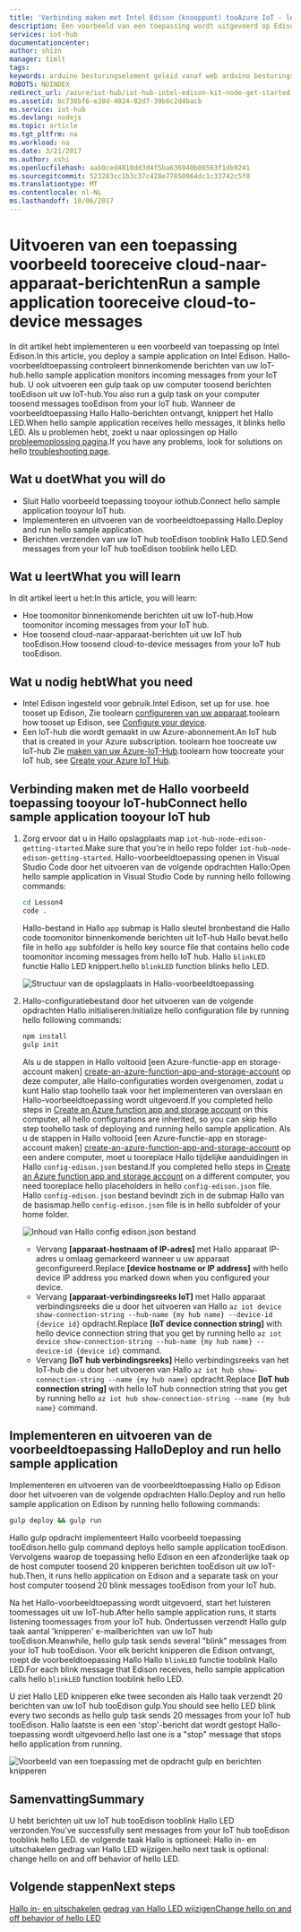 ```yaml
---
title: 'Verbinding maken met Intel Edison (knooppunt) tooAzure IoT - les 4: berichten ontvangen | Microsoft Docs'
description: Een voorbeeld van een toepassing wordt uitgevoerd op Edison en bewaakt binnenkomende berichten van uw IoT-hub. Een nieuwe gulp taak verzendt berichten tooEdison van uw IoT hub tooblink Hallo LED.
services: iot-hub
documentationcenter: 
author: shizn
manager: timlt
tags: 
keywords: arduino besturingselement geleid vanaf web arduino besturingselement geleid via het web
ROBOTS: NOINDEX
redirect_url: /azure/iot-hub/iot-hub-intel-edison-kit-node-get-started
ms.assetid: bc738bf6-e38d-4024-82d7-39b6c2d4bacb
ms.service: iot-hub
ms.devlang: nodejs
ms.topic: article
ms.tgt_pltfrm: na
ms.workload: na
ms.date: 3/21/2017
ms.author: xshi
ms.openlocfilehash: aab0ced4810dd3d4f5ba636940b06563f1db9241
ms.sourcegitcommit: 523283cc1b3c37c428e77850964dc1c33742c5f0
ms.translationtype: MT
ms.contentlocale: nl-NL
ms.lasthandoff: 10/06/2017
---
```

# <a name="run-a-sample-application-tooreceive-cloud-to-device-messages"></a><span data-ttu-id="62954-105">Uitvoeren van een toepassing voorbeeld tooreceive cloud-naar-apparaat-berichten</span><span class="sxs-lookup"><span data-stu-id="62954-105">Run a sample application tooreceive cloud-to-device messages</span></span>
<span data-ttu-id="62954-106">In dit artikel hebt implementeren u een voorbeeld van toepassing op Intel Edison.</span><span class="sxs-lookup"><span data-stu-id="62954-106">In this article, you deploy a sample application on Intel Edison.</span></span> <span data-ttu-id="62954-107">Hallo-voorbeeldtoepassing controleert binnenkomende berichten van uw IoT-hub.</span><span class="sxs-lookup"><span data-stu-id="62954-107">hello sample application monitors incoming messages from your IoT hub.</span></span> <span data-ttu-id="62954-108">U ook uitvoeren een gulp taak op uw computer toosend berichten tooEdison uit uw IoT-hub.</span><span class="sxs-lookup"><span data-stu-id="62954-108">You also run a gulp task on your computer toosend messages tooEdison from your IoT hub.</span></span> <span data-ttu-id="62954-109">Wanneer de voorbeeldtoepassing Hallo Hallo-berichten ontvangt, knippert het Hallo LED.</span><span class="sxs-lookup"><span data-stu-id="62954-109">When hello sample application receives hello messages, it blinks hello LED.</span></span> <span data-ttu-id="62954-110">Als u problemen hebt, zoekt u naar oplossingen op Hallo [probleemoplossing pagina][troubleshooting].</span><span class="sxs-lookup"><span data-stu-id="62954-110">If you have any problems, look for solutions on hello [troubleshooting page][troubleshooting].</span></span>

## <a name="what-you-will-do"></a><span data-ttu-id="62954-111">Wat u doet</span><span class="sxs-lookup"><span data-stu-id="62954-111">What you will do</span></span>
* <span data-ttu-id="62954-112">Sluit Hallo voorbeeld toepassing tooyour iothub.</span><span class="sxs-lookup"><span data-stu-id="62954-112">Connect hello sample application tooyour IoT hub.</span></span>
* <span data-ttu-id="62954-113">Implementeren en uitvoeren van de voorbeeldtoepassing Hallo.</span><span class="sxs-lookup"><span data-stu-id="62954-113">Deploy and run hello sample application.</span></span>
* <span data-ttu-id="62954-114">Berichten verzenden van uw IoT hub tooEdison tooblink Hallo LED.</span><span class="sxs-lookup"><span data-stu-id="62954-114">Send messages from your IoT hub tooEdison tooblink hello LED.</span></span>

## <a name="what-you-will-learn"></a><span data-ttu-id="62954-115">Wat u leert</span><span class="sxs-lookup"><span data-stu-id="62954-115">What you will learn</span></span>
<span data-ttu-id="62954-116">In dit artikel leert u het:</span><span class="sxs-lookup"><span data-stu-id="62954-116">In this article, you will learn:</span></span>
* <span data-ttu-id="62954-117">Hoe toomonitor binnenkomende berichten uit uw IoT-hub.</span><span class="sxs-lookup"><span data-stu-id="62954-117">How toomonitor incoming messages from your IoT hub.</span></span>
* <span data-ttu-id="62954-118">Hoe toosend cloud-naar-apparaat-berichten uit uw IoT hub tooEdison.</span><span class="sxs-lookup"><span data-stu-id="62954-118">How toosend cloud-to-device messages from your IoT hub tooEdison.</span></span>

## <a name="what-you-need"></a><span data-ttu-id="62954-119">Wat u nodig hebt</span><span class="sxs-lookup"><span data-stu-id="62954-119">What you need</span></span>
* <span data-ttu-id="62954-120">Intel Edison ingesteld voor gebruik.</span><span class="sxs-lookup"><span data-stu-id="62954-120">Intel Edison, set up for use.</span></span> <span data-ttu-id="62954-121">hoe tooset up Edison, Zie toolearn [configureren van uw apparaat][configure-your-device].</span><span class="sxs-lookup"><span data-stu-id="62954-121">toolearn how tooset up Edison, see [Configure your device][configure-your-device].</span></span>
* <span data-ttu-id="62954-122">Een IoT-hub die wordt gemaakt in uw Azure-abonnement.</span><span class="sxs-lookup"><span data-stu-id="62954-122">An IoT hub that is created in your Azure subscription.</span></span> <span data-ttu-id="62954-123">toolearn hoe toocreate uw IoT-hub Zie [maken van uw Azure-IoT-Hub][create-your-azure-iot-hub].</span><span class="sxs-lookup"><span data-stu-id="62954-123">toolearn how toocreate your IoT hub, see [Create your Azure IoT Hub][create-your-azure-iot-hub].</span></span>

## <a name="connect-hello-sample-application-tooyour-iot-hub"></a><span data-ttu-id="62954-124">Verbinding maken met de Hallo voorbeeld toepassing tooyour IoT-hub</span><span class="sxs-lookup"><span data-stu-id="62954-124">Connect hello sample application tooyour IoT hub</span></span>
1. <span data-ttu-id="62954-125">Zorg ervoor dat u in Hallo opslagplaats map `iot-hub-node-edison-getting-started`.</span><span class="sxs-lookup"><span data-stu-id="62954-125">Make sure that you're in hello repo folder `iot-hub-node-edison-getting-started`.</span></span> <span data-ttu-id="62954-126">Hallo-voorbeeldtoepassing openen in Visual Studio Code door het uitvoeren van de volgende opdrachten Hallo:</span><span class="sxs-lookup"><span data-stu-id="62954-126">Open hello sample application in Visual Studio Code by running hello following commands:</span></span>

   ```bash
   cd Lesson4
   code .
   ```

   <span data-ttu-id="62954-127">Hallo-bestand in Hallo `app` submap is Hallo sleutel bronbestand die Hallo code toomonitor binnenkomende berichten uit IoT-hub Hallo bevat.</span><span class="sxs-lookup"><span data-stu-id="62954-127">hello file in hello `app` subfolder is hello key source file that contains hello code toomonitor incoming messages from hello IoT hub.</span></span> <span data-ttu-id="62954-128">Hallo `blinkLED` functie Hallo LED knippert.</span><span class="sxs-lookup"><span data-stu-id="62954-128">hello `blinkLED` function blinks hello LED.</span></span>

   ![Structuur van de opslagplaats in Hallo-voorbeeldtoepassing][repo-structure]
2. <span data-ttu-id="62954-130">Hallo-configuratiebestand door het uitvoeren van de volgende opdrachten Hallo initialiseren:</span><span class="sxs-lookup"><span data-stu-id="62954-130">Initialize hello configuration file by running hello following commands:</span></span>

   ```bash
   npm install
   gulp init
   ```

   <span data-ttu-id="62954-131">Als u de stappen in Hallo voltooid [een Azure-functie-app en storage-account maken] [ create-an-azure-function-app-and-storage-account] op deze computer, alle Hallo-configuraties worden overgenomen, zodat u kunt Hallo stap toohello taak voor het implementeren van overslaan en Hallo-voorbeeldtoepassing wordt uitgevoerd.</span><span class="sxs-lookup"><span data-stu-id="62954-131">If you completed hello steps in [Create an Azure function app and storage account][create-an-azure-function-app-and-storage-account] on this computer, all hello configurations are inherited, so you can skip hello step toohello task of deploying and running hello sample application.</span></span> <span data-ttu-id="62954-132">Als u de stappen in Hallo voltooid [een Azure-functie-app en storage-account maken] [ create-an-azure-function-app-and-storage-account] op een andere computer, moet u tooreplace Hallo tijdelijke aanduidingen in Hallo `config-edison.json` bestand.</span><span class="sxs-lookup"><span data-stu-id="62954-132">If you completed hello steps in [Create an Azure function app and storage account][create-an-azure-function-app-and-storage-account] on a different computer, you need tooreplace hello placeholders in hello `config-edison.json` file.</span></span> <span data-ttu-id="62954-133">Hallo `config-edison.json` bestand bevindt zich in de submap Hallo van de basismap.</span><span class="sxs-lookup"><span data-stu-id="62954-133">hello `config-edison.json` file is in hello subfolder of your home folder.</span></span>

   ![Inhoud van Hallo config edison.json bestand](media/iot-hub-intel-edison-lessons/lesson4/config-edison.png)

   * <span data-ttu-id="62954-135">Vervang **[apparaat-hostnaam of IP-adres]** met Hallo apparaat IP-adres u omlaag gemarkeerd wanneer u uw apparaat geconfigureerd.</span><span class="sxs-lookup"><span data-stu-id="62954-135">Replace **[device hostname or IP address]** with hello device IP address you marked down when you configured your device.</span></span>
   * <span data-ttu-id="62954-136">Vervang **[apparaat-verbindingsreeks IoT]** met Hallo apparaat verbindingsreeks die u door het uitvoeren van Hallo `az iot device show-connection-string --hub-name {my hub name} --device-id {device id}` opdracht.</span><span class="sxs-lookup"><span data-stu-id="62954-136">Replace **[IoT device connection string]** with hello device connection string that you get by running hello `az iot device show-connection-string --hub-name {my hub name} --device-id {device id}` command.</span></span>
   * <span data-ttu-id="62954-137">Vervang **[IoT hub verbindingsreeks]** Hello verbindingsreeks van het IoT-hub die u door het uitvoeren van Hallo `az iot hub show-connection-string --name {my hub name}` opdracht.</span><span class="sxs-lookup"><span data-stu-id="62954-137">Replace **[IoT hub connection string]** with hello IoT hub connection string that you get by running hello `az iot hub show-connection-string --name {my hub name}` command.</span></span>

## <a name="deploy-and-run-hello-sample-application"></a><span data-ttu-id="62954-138">Implementeren en uitvoeren van de voorbeeldtoepassing Hallo</span><span class="sxs-lookup"><span data-stu-id="62954-138">Deploy and run hello sample application</span></span>
<span data-ttu-id="62954-139">Implementeren en uitvoeren van de voorbeeldtoepassing Hallo op Edison door het uitvoeren van de volgende opdrachten Hallo:</span><span class="sxs-lookup"><span data-stu-id="62954-139">Deploy and run hello sample application on Edison by running hello following commands:</span></span>

```bash
gulp deploy && gulp run
```

<span data-ttu-id="62954-140">Hallo gulp opdracht implementeert Hallo voorbeeld toepassing tooEdison.</span><span class="sxs-lookup"><span data-stu-id="62954-140">hello gulp command deploys hello sample application tooEdison.</span></span> <span data-ttu-id="62954-141">Vervolgens waarop de toepassing hello Edison en een afzonderlijke taak op de host computer toosend 20 knipperen berichten tooEdison uit uw IoT-hub.</span><span class="sxs-lookup"><span data-stu-id="62954-141">Then, it runs hello application on Edison and a separate task on your host computer toosend 20 blink messages tooEdison from your IoT hub.</span></span>

<span data-ttu-id="62954-142">Na het Hallo-voorbeeldtoepassing wordt uitgevoerd, start het luisteren toomessages uit uw IoT-hub.</span><span class="sxs-lookup"><span data-stu-id="62954-142">After hello sample application runs, it starts listening toomessages from your IoT hub.</span></span> <span data-ttu-id="62954-143">Ondertussen verzendt Hallo gulp taak aantal 'knipperen' e-mailberichten van uw IoT hub tooEdison.</span><span class="sxs-lookup"><span data-stu-id="62954-143">Meanwhile, hello gulp task sends several "blink" messages from your IoT hub tooEdison.</span></span> <span data-ttu-id="62954-144">Voor elk bericht knipperen die Edison ontvangt, roept de voorbeeldtoepassing Hallo Hallo `blinkLED` functie tooblink Hallo LED.</span><span class="sxs-lookup"><span data-stu-id="62954-144">For each blink message that Edison receives, hello sample application calls hello `blinkLED` function tooblink hello LED.</span></span>

<span data-ttu-id="62954-145">U ziet Hallo LED knipperen elke twee seconden als Hallo taak verzendt 20 berichten van uw IoT hub tooEdison gulp.</span><span class="sxs-lookup"><span data-stu-id="62954-145">You should see hello LED blink every two seconds as hello gulp task sends 20 messages from your IoT hub tooEdison.</span></span> <span data-ttu-id="62954-146">Hallo laatste is een een 'stop'-bericht dat wordt gestopt Hallo-toepassing wordt uitgevoerd.</span><span class="sxs-lookup"><span data-stu-id="62954-146">hello last one is a "stop" message that stops hello application from running.</span></span>

![Voorbeeld van een toepassing met de opdracht gulp en berichten knipperen][gulp-command-and-blink-messages]

## <a name="summary"></a><span data-ttu-id="62954-148">Samenvatting</span><span class="sxs-lookup"><span data-stu-id="62954-148">Summary</span></span>
<span data-ttu-id="62954-149">U hebt berichten uit uw IoT hub tooEdison tooblink Hallo LED verzonden.</span><span class="sxs-lookup"><span data-stu-id="62954-149">You’ve successfully sent messages from your IoT hub tooEdison tooblink hello LED.</span></span> <span data-ttu-id="62954-150">de volgende taak Hallo is optioneel: Hallo in- en uitschakelen gedrag van Hallo LED wijzigen.</span><span class="sxs-lookup"><span data-stu-id="62954-150">hello next task is optional: change hello on and off behavior of hello LED.</span></span>

## <a name="next-steps"></a><span data-ttu-id="62954-151">Volgende stappen</span><span class="sxs-lookup"><span data-stu-id="62954-151">Next steps</span></span>
<span data-ttu-id="62954-152">[Hallo in- en uitschakelen gedrag van Hallo LED wijzigen][change-the-on-and-off-behavior-of-the-led]</span><span class="sxs-lookup"><span data-stu-id="62954-152">[Change hello on and off behavior of hello LED][change-the-on-and-off-behavior-of-the-led]</span></span>

<!-- Images and links -->

[troubleshooting]: iot-hub-intel-edison-kit-node-troubleshooting.md
[configure-your-device]: iot-hub-intel-edison-kit-node-lesson1-configure-your-device.md
[create-your-azure-iot-hub]: iot-hub-intel-edison-kit-node-lesson2-prepare-azure-iot-hub.md
[repo-structure]: media/iot-hub-intel-edison-lessons/lesson4/repo_structure.png
[create-an-azure-function-app-and-storage-account]: iot-hub-intel-edison-kit-node-lesson3-deploy-resource-manager-template.md
[gulp-command-and-blink-messages]: media/iot-hub-intel-edison-lessons/lesson4/gulp_blink.png
[change-the-on-and-off-behavior-of-the-led]: iot-hub-intel-edison-kit-node-lesson4-change-led-behavior.md